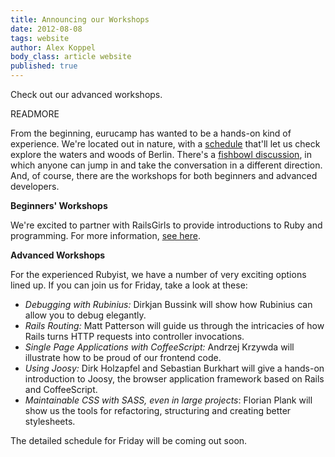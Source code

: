```yaml
---
title: Announcing our Workshops
date: 2012-08-08
tags: website
author: Alex Koppel
body_class: article website
published: true
---
```


  Check out our advanced workshops.

  READMORE

  From the beginning, eurucamp has wanted to be a hands-on kind of experience.
  We're located out in nature, with a [schedule][schedule] that'll let us check
  explore the waters and woods of Berlin.  There's a [fishbowl discussion][fishbowl],
  in which anyone can jump in and take the conversation in a different
  direction.  And, of course, there are the workshops for both beginners and
  advanced developers.

  **Beginners' Workshops**

  We're excited to partner with RailsGirls to provide introductions to Ruby and
  programming.  For more information, [see here][beginners].

  **Advanced Workshops**

  For the experienced Rubyist, we have a number of very exciting options
  lined up.  If you can join us for Friday, take a look at these:

  * _Debugging with Rubinius:_ Dirkjan Bussink will show how Rubinius can allow
  you to debug elegantly.
  * _Rails Routing:_ Matt Patterson will guide us through the intricacies of
  how Rails turns HTTP requests into controller invocations.
  * _Single Page Applications with CoffeeScript:_ Andrzej Krzywda will
  illustrate how to be proud of our frontend code.
  * _Using Joosy:_ Dirk Holzapfel and Sebastian Burkhart will give a hands-on introduction to Joosy, the browser application framework based on Rails and CoffeeScript.
  * _Maintainable CSS with SASS, even in large projects_: Florian Plank will show us the tools for refactoring, structuring and creating better stylesheets.

  The detailed schedule for Friday will be coming out soon.

  [schedule]:/schedule
  [fishbowl]:http://en.wikipedia.org/wiki/Fishbowl_(discussion)
  [beginners]:http://railsgirlsberlin.tumblr.com/workshops/eurucamp-beginners-workshop-supported-by-rails-girls-berlin-august-2012

